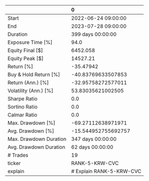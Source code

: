 |                        | 0                        |
|:-----------------------|:-------------------------|
| Start                  | 2022-06-24 09:00:00      |
| End                    | 2023-07-28 09:00:00      |
| Duration               | 399 days 00:00:00        |
| Exposure Time [%]      | 94.0                     |
| Equity Final [$]       | 6452.058                 |
| Equity Peak [$]        | 14527.21                 |
| Return [%]             | -35.47942                |
| Buy & Hold Return [%]  | -40.83769633507853       |
| Return (Ann.) [%]      | -32.95758272577011       |
| Volatility (Ann.) [%]  | 53.83035621002505        |
| Sharpe Ratio           | 0.0                      |
| Sortino Ratio          | 0.0                      |
| Calmar Ratio           | 0.0                      |
| Max. Drawdown [%]      | -69.27112638971971       |
| Avg. Drawdown [%]      | -15.544952755692757      |
| Max. Drawdown Duration | 347 days 00:00:00        |
| Avg. Drawdown Duration | 62 days 00:00:00         |
| # Trades               | 19                       |
| ticker                 | RANK-5-KRW-CVC           |
| explain                | # Explain RANK-5-KRW-CVC |